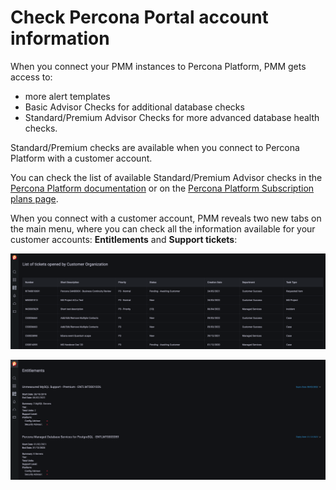 # Check Percona Portal account information

When you connect your PMM instances to Percona Platform, PMM gets access to:

-  more alert templates 
-  Basic Advisor Checks for additional database checks
-  Standard/Premium Advisor Checks for more advanced database health checks.
  
Standard/Premium checks are available when you connect to Percona Platform with a customer account.

You can check the list of available Standard/Premium Advisor checks in the [Percona Platform documentation](https://docs.percona.com/percona-platform/checks.html) or on the [Percona Platform Subscription plans page](https://www.percona.com/software/percona-platform/subscription).

When you connect with a customer account, PMM  reveals two new tabs on the main menu, where you can check all the information available for your customer accounts:  **Entitlements** and **Support tickets**:

![!image](../_images/CustomerTickets.png)

![!image](../_images/CustomerEntitlements.png)
